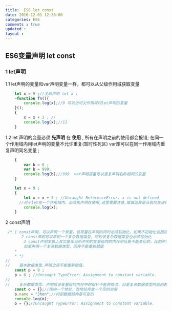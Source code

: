 ```yaml
---
title:  ES6 let const  
date: 2016-12-01 12:36:00
categories: ES6
comments : true 
updated : 
layout : 
---
```


## ES6变量声明 let const

### 1 let声明

1.1 let声明的变量和var声明变量一样，都可以从父级作用域获取变量

```javascript
	let x = 9 ;//全局声明 let x ;
    ~function fn(){
        console.log(x);//9 可以访问父作用域内let声明的变量
    }();
    {
        x = x + 3 ; //
        console.log(x);//12
    }
```

1.2  let 声明的变量必须 **先声明** 在  **使用** , 所有在声明之前的使用都会报错; 在同一个作用域内用let声明的变量不允许重复(暂时性死区) var却可以在同一作用域内重复声明同名变量 ;

```javascript
	{
        var b = 8 ;
        var b = 999;
        console.log(b);//999  var声明变量可以重复声明名称相同的变量
    }
```

```javascript
    let x = 9 ;
    {
        let x = x + 3 ; //Uncaught ReferenceError: x is not defined
      //对于let在一个作用域内，必须先声明在使用,这里需要注意,赋值运算是从右向左进行的,
        console.log(x);
    }
```

2 const声明

```javascript
 /* 1 const声明，可以声明一个常量，该常量在声明的同时必须初始化，如果不初始化会报错，
       2 const声明可以声明一个复杂数据类型，同时该复杂数据类型也必须初始化
        3 const声明本质上其实是保证所声明的变量指向的内存地址是不能变化的，比如声明基本数据类型，声明之后不可改变
        如果声明一个复杂数据类型，同样不能重新赋值
    *
    * */
//   -----------------------------
//    基本数据类型,声明之后不能重新赋值，
    const p = 9 ;
    p = 8 ; //Uncaught TypeError: Assignment to constant variable.
//    --------------------------------
//    复杂数据类型，声明后该变量指向内存中的指针不能再修改，但是复杂数据类型内部的数据结构还是可变的
    const o = {};//指向一个地址，改地址存放一个空的对象
    o.name = "Jhon";//内部数据结构是可变的
    console.log(o);
    o = {};//Uncaught TypeError: Assignment to constant variable.
```



